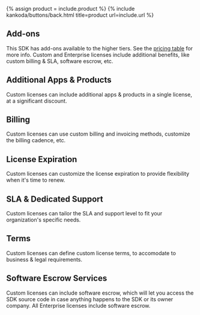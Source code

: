 {% assign product = include.product %}
{% include kankoda/buttons/back.html title=product url=include.url %}    

## Add-ons

This SDK has add-ons available to the higher tiers. See the [pricing table]({{include.url}}) for more info. Custom and Enterprise licenses include additional benefits, like custom billing & SLA, software escrow, etc.


## Additional Apps & Products

Custom licenses can include additional apps & products in a single license, at a significant discount.


## Billing

Custom licenses can use custom billing and invoicing methods, customize the billing cadence, etc.


## License Expiration

Custom licenses can customize the license expiration to provide flexibility when it's time to renew.


## SLA & Dedicated Support

Custom licenses can tailor the SLA and support level to fit your organization's specific needs.


## Terms

Custom licenses can define custom license terms, to accomodate to business & legal requirements.


## Software Escrow Services

Custom licenses can include software escrow, which will let you access the SDK source code in case anything happens to the SDK or its owner company. All Enterprise licenses include software escrow. 